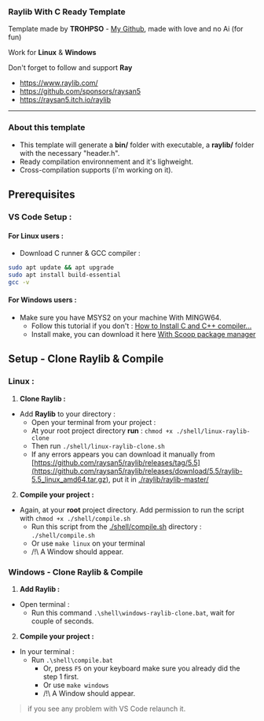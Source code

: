 ### Raylib With C Ready Template
Template made by **TROHPSO** - [My Github](https://github.com/TROHPSO),
made with love and no Ai (for fun)

Work for **Linux** & **Windows**

Don't forget to follow and support **Ray**
- https://www.raylib.com/
- https://github.com/sponsors/raysan5
- https://raysan5.itch.io/raylib

---
### About this template 

- This template will generate a **bin/** folder with executable, a **raylib/** folder with the necessary "header.h".
- Ready compilation environnement and it's lighweight.
- Cross-compilation supports (i'm working on it).

## Prerequisites

### VS Code Setup :
#### For Linux users :
* Download C runner & GCC compiler :
```bash
sudo apt update && apt upgrade
sudo apt install build-essential
gcc -v
```

#### For Windows users :
* Make sure you have MSYS2 on your machine With MINGW64.
    * Follow this tutorial if you don't : [How to Install C and C++ compiler...](https://youtu.be/-gxwT-eAfvU?si=CLiBmrQ5Qf29Up4f)
    * Install make, you can download it here [With Scoop package manager](https://scoop.sh/#/apps?q=make)


## Setup - Clone Raylib & Compile 

### Linux :
1. **Clone Raylib :**

* Add **Raylib** to your directory :
    * Open your terminal from your project :
    * At your root project directory **run** : ``chmod +x ./shell/linux-raylib-clone``
    * Then run ``./shell/linux-raylib-clone.sh``
    * If any errors appears you can download it manually from [https://github.com/raysan5/raylib/releases/tag/5.5](https://github.com/raysan5/raylib/releases/download/5.5/raylib-5.5_linux_amd64.tar.gz), put it in [./raylib/raylib-master/](./raylib/raylib-master/)

2. **Compile your project :**

* Again, at your **root** project directory. Add permission to run the script  with ``chmod +x ./shell/compile.sh `` 
    * Run this script from the [./shell/compile.sh](./shell/compile.sh) directory : ``./shell/compile.sh``
    * Or use ``make linux`` on your terminal
    * /!\ A Window should appear.
    
### Windows - Clone Raylib & Compile 

1. **Add Raylib :**

* Open terminal :
    * Run this command ``.\shell\windows-raylib-clone.bat``, wait for couple of seconds.

2. **Compile your project :**

* In your terminal :
    * Run ``.\shell\compile.bat``
        * Or, press ``F5`` on your keyboard make sure you already did the step 1 first.
        * Or use ``make windows``
        * /!\ A Window should appear. 
> if you see any problem with VS Code relaunch it. 